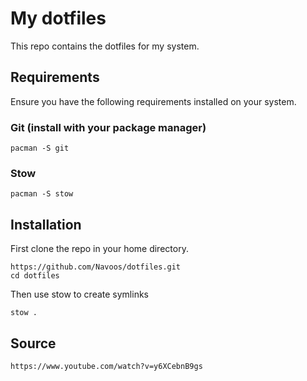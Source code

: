 # My dotfiles

This repo contains the dotfiles for my system.

## Requirements

Ensure you have the following requirements installed on your system.

### Git (install with your package manager)

```
pacman -S git
```

### Stow

```
pacman -S stow
```

## Installation

First clone the repo in your home directory.

```
https://github.com/Navoos/dotfiles.git
cd dotfiles
```

Then use stow to create symlinks

```
stow .
```

## Source

```
https://www.youtube.com/watch?v=y6XCebnB9gs
```
